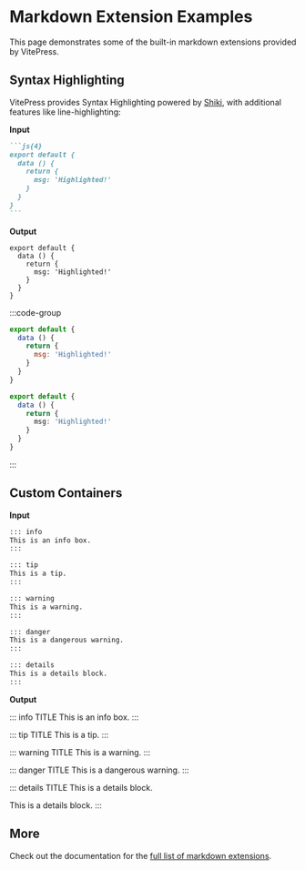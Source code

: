 # Markdown Extension Examples

This page demonstrates some of the built-in markdown extensions provided by VitePress.

## Syntax Highlighting

VitePress provides Syntax Highlighting powered by [Shiki](https://github.com/shikijs/shiki), with additional features like line-highlighting:

**Input**

````md
```js{4}
export default {
  data () {
    return {
      msg: 'Highlighted!'
    }
  }
}
```
````

**Output**

```js{4}
export default {
  data () {
    return {
      msg: 'Highlighted!'
    }
  }
}
```

:::code-group

```js [JS]
export default {
  data () {
    return {
      msg: 'Highlighted!'
    }
  }
}
```

```ts [TS]
export default {
  data () {
    return {
      msg: 'Highlighted!'
    }
  }
}
```

:::

## Custom Containers

**Input**

```md
::: info
This is an info box.
:::

::: tip
This is a tip.
:::

::: warning
This is a warning.
:::

::: danger
This is a dangerous warning.
:::

::: details
This is a details block.
:::
```

**Output**

::: info TITLE
This is an info box.
:::

::: tip TITLE
This is a tip.
:::

::: warning TITLE
This is a warning.
:::

::: danger TITLE
This is a dangerous warning.
:::

::: details TITLE
This is a details block.

This is a details block.
:::

## More

Check out the documentation for the [full list of markdown extensions](https://vitepress.dev/guide/markdown).
